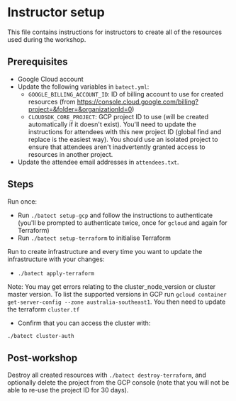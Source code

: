 # Instructor setup

This file contains instructions for instructors to create all of the resources used during the workshop.

## Prerequisites

* Google Cloud account
* Update the following variables in `batect.yml`:
    * `GOOGLE_BILLING_ACCOUNT_ID`: ID of billing account to use for created resources (from <https://console.cloud.google.com/billing?project=&folder=&organizationId=0>)
    * `CLOUDSDK_CORE_PROJECT`: GCP project ID to use (will be created automatically if it doesn't exist). You'll need to update the instructions for attendees with this new
      project ID (global find and replace is the easiest way). You should use an isolated project to ensure that attendees aren't inadvertently granted access to resources
      in another project.
* Update the attendee email addresses in `attendees.txt`.

## Steps

Run once:

* Run `./batect setup-gcp` and follow the instructions to authenticate (you'll be prompted to authenticate twice, once for `gcloud` and again for Terraform)
* Run `./batect setup-terraform` to initialise Terraform

Run to create infrastructure and every time you want to update the infrastructure with your changes:

* `./batect apply-terraform`

Note: You may get errors relating to the cluster_node_version or cluster master version. To list the supported versions in GCP run `gcloud container get-server-config --zone australia-southeast1`. You then need to update the terraform `cluster.tf`

* Confirm that you can access the cluster with:

```bash
./batect cluster-auth
```

## Post-workshop

Destroy all created resources with `./batect destroy-terraform`, and optionally delete the project from the GCP console (note that you will not be able to re-use the project ID for 30 days).
